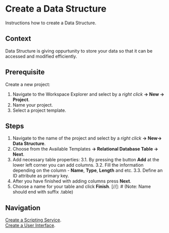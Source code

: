 # Create a Data Structure

Instructions how to create a Data Structure.

## Context

Data Structure is giving oppurtunity to store your data so that it can be accessed and modified efficiently.

## Prerequisite

Create a new project:

1. Navigate to the Workspace Explorer and select by a *right click* **-> New -> Project**. <br/>
2. Name your project.
3. Select a project template.

## Steps
1. Navigate to the name of the project and select by a *right click* **-> New-> Data Structure**. <br/>
2. Choose from the Available Templates **-> Relational Database Table -> Next**.
3. Add necessary table properties:
3.1. By pressing the button **Add** at the lower left corner you can add columns.
3.2. Fill the information depending on the column - **Name**, **Type**, **Length** and etc.
3.3. Define an ID attribute as primary key.
4. After you have finished with adding columns press **Next**.
5. Choose a name for your table and click **Finish**.
[//]: # (Note: Name should end with suffix .table)

## Navigation
[Create a Scripting Service](ScriptingServices.md). <br/>
[Create a User Interface](UserInterfaces.md).
